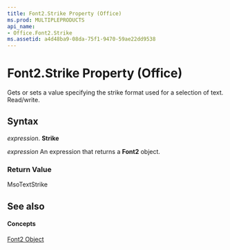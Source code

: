 ```yaml
---
title: Font2.Strike Property (Office)
ms.prod: MULTIPLEPRODUCTS
api_name:
- Office.Font2.Strike
ms.assetid: a4d48ba9-08da-75f1-9470-59ae22dd9538
---
```



# Font2.Strike Property (Office)

Gets or sets a value specifying the strike format used for a selection of text. Read/write.


## Syntax

 _expression_. **Strike**

 _expression_ An expression that returns a **Font2** object.


### Return Value

MsoTextStrike


## See also


#### Concepts


[Font2 Object](font2-object-office.md)

